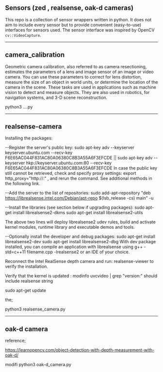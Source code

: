 ## Sensors (zed , realsense, oak-d cameras)
This repo is a collection of sensor wrappers written in python. It does not aim to include every sensor but to provide convenient (easy-to-use) interfaces for sensors used. The sensor interface was inspired by OpenCV `cv::VideoCapture`.

-----------------------
camera_calibration
-----------------------
Geometric camera calibration, also referred to as camera resectioning, estimates the parameters of a lens and image sensor of an image or video camera. You can use these parameters to correct for lens distortion, measure the size of an object in world units, or determine the location of the camera in the scene. These tasks are used in applications such as machine vision to detect and measure objects. They are also used in robotics, for navigation systems, and 3-D scene reconstruction.

python3 ....py

-----------------------
realsense-camera
-----------------------
Installing the packages:

--Register the server's public key: sudo apt-key adv --keyserver keyserver.ubuntu.com --recv-key F6E65AC044F831AC80A06380C8B3A55A6F3EFCDE || sudo apt-key adv --keyserver hkp://keyserver.ubuntu.com:80 --recv-key F6E65AC044F831AC80A06380C8B3A55A6F3EFCDE In case the public key still cannot be retrieved, check and specify proxy settings: export http_proxy="http://:" , and rerun the command. See additional methods in the following link.

--Add the server to the list of repositories: sudo add-apt-repository "deb https://librealsense.intel.com/Debian/apt-repo $(lsb_release -cs) main" -u

--Install the libraries (see section below if upgrading packages): sudo apt-get install librealsense2-dkms sudo apt-get install librealsense2-utils

The above two lines will deploy librealsense2 udev rules, build and activate kernel modules, runtime library and executable demos and tools.

--Optionally install the developer and debug packages: sudo apt-get install librealsense2-dev sudo apt-get install librealsense2-dbg With dev package installed, you can compile an application with librealsense using g++ -std=c++11 filename.cpp -lrealsense2 or an IDE of your choice.

Reconnect the Intel RealSense depth camera and run: realsense-viewer to verify the installation.

Verify that the kernel is updated : modinfo uvcvideo | grep "version:" should include realsense string

sudo apt-get update

the;

python3 realsense_camera.py

-----------------------
oak-d camera
-----------------------
reference;

https://learnopencv.com/object-detection-with-depth-measurement-with-oak-d/

modifi python3 oak-d_camera.py


